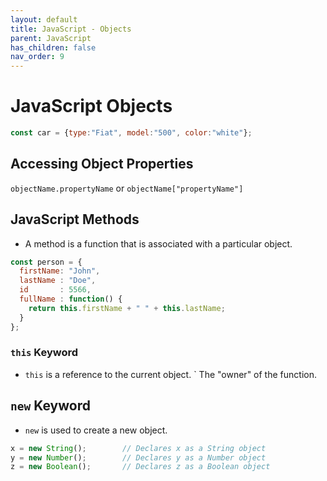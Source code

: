 ```yaml
---
layout: default
title: JavaScript - Objects
parent: JavaScript
has_children: false
nav_order: 9
---
```


# JavaScript Objects
```js
const car = {type:"Fiat", model:"500", color:"white"};
```

## Accessing Object Properties
`objectName.propertyName` or `objectName["propertyName"]`

## JavaScript Methods
- A method is a function that is associated with a particular object.

```js
const person = {
  firstName: "John",
  lastName : "Doe",
  id       : 5566,
  fullName : function() {
    return this.firstName + " " + this.lastName;
  }
};
```

### `this` Keyword
- `this` is a reference to the current object.
 ` The "owner" of the function.

## `new` Keyword
- `new` is used to create a new object.

```js
x = new String();        // Declares x as a String object
y = new Number();        // Declares y as a Number object
z = new Boolean();       // Declares z as a Boolean object
```